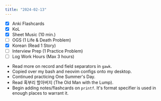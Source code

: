 ```yaml
---
title: "2024-02-13"
---
```


- [x] Anki Flashcards
- [x] KoL
- [x] Sheet Music (10 min.)
- [ ] OGS (1 Life & Death Problem)
- [x] Korean (Read 1 Story)
- [ ] Interview Prep (1 Practice Problem)
- [ ] Log Work Hours (Max 3 hours)

* Read more on record and field separators in `gawk`.
* Copied over my bash and neovim configs onto my desktop.
* Continued practicing One Summer's Day.
* Read 혹부리 할아버지 (The Old Man with the Lump).
* Begin adding notes/flashcards on `printf`. It's format specifier is used in enough places to warrant it.